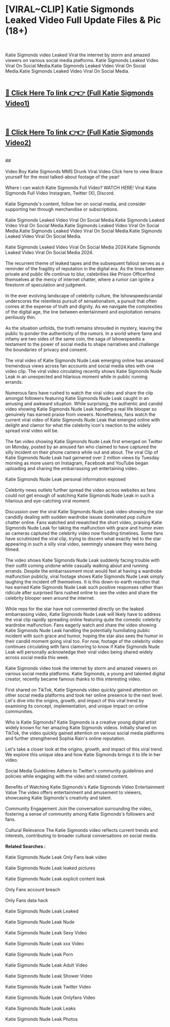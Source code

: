 # [VIRAL~CLIP] Katie Sigmonds Leaked Video Full Update Files & Pic (18+) <br>
<br>

Katie Sigmonds video Leaked Viral the internet by storm and amazed viewers on various social media platforms. Katie Sigmonds Leaked Video Viral On Social Media.Katie Sigmonds Leaked Video Viral On Social Media.Katie Sigmonds Leaked Video Viral On Social Media.<br>
 <br>

##  <a href="https://play.trustnlinepharmacy.us?title=Full Katie_Sigmonds&ref=git">🔴 Click Here To link 👉👉 (Full Katie Sigmonds Video1)</a><br>
  <br>

##  <a href="https://play.trustnlinepharmacy.us?title=Full Katie_Sigmonds&ref=git">🔴 Click Here To link 👉👉 (Full Katie Sigmonds Video2)</a><br>
  <br>
  ##


  <br>

  <br>
Video Boy Katie Sigmonds MMS Drunk Viral.Video Click here to view Brace yourself for the most talked-about footage of the year!
<br><br>
Where i can watch Katie Sigmonds Full Video? WATCH HERE! Viral Katie Sigmonds Full Video Instagram, Twitter (X), Discord.
<br><br>
Katie Sigmonds's content, follow her on social media, and consider supporting her through merchandise or subscriptions.
<br><br>
Katie Sigmonds Leaked Video Viral On Social Media.Katie Sigmonds Leaked Video Viral On Social Media.Katie Sigmonds Leaked Video Viral On Social Media.Katie Sigmonds Leaked Video Viral On Social Media.Katie Sigmonds Leaked Video Viral On Social Media.
<br><br>
Katie Sigmonds Leaked Video Viral On Social Media 2024.Katie Sigmonds Leaked Video Viral On Social Media 2024.
<br><br>
The recurrent theme of leaked tapes and the subsequent fallout serves as a reminder of the fragility of reputation in the digital era. As the lines between private and public life continue to blur, celebrities like Prison Officerfind themselves at the mercy of internet chatter, where a rumor can ignite a firestorm of speculation and judgment.
<br><br>
In the ever evolving landscape of celebrity culture, the Ishowspeedscandal underscores the relentless pursuit of sensationalism, a pursuit that often comes at the expense of truth and dignity. As we navigate the complexities of the digital age, the line between entertainment and exploitation remains perilously thin.
<br><br>
As the situation unfolds, the truth remains shrouded in mystery, leaving the public to ponder the authenticity of the rumors. In a world where fame and infamy are two sides of the same coin, the saga of Ishowspeedis a testament to the power of social media to shape narratives and challenge the boundaries of privacy and consent.
<br><br>
The viral video of Katie Sigmonds Nude Leak emerging online has amassed tremendous views across fan accounts and social media sites with one video clip. The viral video circulating recently shows Katie Sigmonds Nude Leak in an unexpected and hilarious moment while in public running errands.
<br><br>
Numerous fans have rushed to watch the viral video and share the clip amongst followers featuring Katie Sigmonds Nude Leak caught in an amusing and awkward situation. While surprising, the authentic and candid video showing Katie Sigmonds Nude Leak handling a real life blooper so genuinely has earned praise from viewers. Nonetheless, fans watch the current viral video of Katie Sigmonds Nude Leak that emerged online with delight and clamor for what the celebrity icon's reaction to the widely spread viral video will be.
<br><br>
The fan video showing Katie Sigmonds Nude Leak first emerged on Twitter on Monday, posted by an amused fan who claimed to have captured the silly incident on their phone camera while out and about. The viral Clip of Katie Sigmonds Nude Leak had garnered over 2 million views by Tuesday morning as more users on Instagram, Facebook and YouTube began uploading and sharing the embarrassing yet entertaining video.
<br><br>
Katie Sigmonds Nude Leak personal information exposed
<br><br>
Celebrity news outlets further spread the video across websites as fans could not get enough of watching Katie Sigmonds Nude Leak in such a hilarious and eye-catching viral moment.
<br><br>
Discussion over the viral Katie Sigmonds Nude Leak video showing the star candidly dealing with sudden wardrobe issues dominated pop culture chatter online. Fans watched and rewatched the short video, praising Katie Sigmonds Nude Leak for taking the malfunction with grace and humor even as cameras captured the celebrity video now flooding timelines. Some fans have scrutinized the viral clip, trying to discern what exactly led to the star appearing in such a silly viral video, seemingly unaware they were being filmed.
<br><br>
The video shows Katie Sigmonds Nude Leak suddenly facing trouble with their outfit coming undone while casually walking about and running errands. Despite the embarrassment most would feel at having a wardrobe malfunction publicly, viral footage shows Katie Sigmonds Nude Leak simply laughing the incident off themselves. It is this down-to-earth reaction that has earned Katie Sigmonds Nude Leak such positive responses rather than ridicule after surprised fans rushed online to see the video and share the celebrity blooper seen around the internet.
<br><br>
While reps for the star have not commented directly on the leaked embarrassing video, Katie Sigmonds Nude Leak will likely have to address the viral clip rapidly spreading online featuring quite the comedic celebrity wardrobe malfunction. Fans eagerly watch and share the video showing Katie Sigmonds Nude Leak handling the potentially humiliating public incident with such grace and humor, hoping the star also sees the humor in their candid moment going viral too. For now, footage of the celebrity video continues circulating with fans clamoring to know if Katie Sigmonds Nude Leak will personally acknowledge their viral video being shared widely across social media this week.
<br><br>
Katie Sigmonds video took the internet by storm and amazed viewers on various social media platforms. Katie Sigmonds, a young and talented digital creator, recently became famous thanks to this interesting video.
<br><br>
First shared on TikTok, Katie Sigmonds video quickly gained attention on other social media platforms and took her online presence to the next level. Let's dive into the origins, growth, and impact of this viral trend by examining its concept, implementation, and unique impact on online communities.
<br><br>
Who is Katie Sigmonds? Katie Sigmonds is a creative young digital artist widely known for her amazing Katie Sigmonds videos. Initially shared on TikTok, the video quickly gained attention on various social media platforms and further strengthened Sophia Rain's online reputation.
<br><br>
Let's take a closer look at the origins, growth, and impact of this viral trend. We explore this unique idea and how Katie Sigmonds brings it to life in her video.
<br><br>
Social Media Guidelines Adhere to Twitter's community guidelines and policies while engaging with the video and related content.
<br><br>
Benefits of Watching Katie Sigmonds's Katie Sigmonds Video Entertainment Value The video offers entertainment and amusement to viewers, showcasing Katie Sigmonds's creativity and talent.
<br><br>
Community Engagement Join the conversation surrounding the video, fostering a sense of community among Katie Sigmonds's followers and fans.
<br><br>
Cultural Relevance The Katie Sigmonds video reflects current trends and interests, contributing to broader cultural conversations on social media.
<br><br>
<strong>Related Searches :</strong>
<br><br>
Katie Sigmonds Nude Leak Only Fans leak video
<br><br>
Katie Sigmonds Nude Leak leaked pictures
<br><br>
Katie Sigmonds Nude Leak explicit content leak
<br><br>
Only Fans account breach
<br><br>
Only Fans data hack
<br><br>
Katie Sigmonds Nude Leak Leaked
<br><br>
Katie Sigmonds Nude Leak Nude
<br><br>
Katie Sigmonds Nude Leak Sexy Video
<br><br>
Katie Sigmonds Nude Leak xxx Video
<br><br>
Katie Sigmonds Nude Leak Porn
<br><br>
Katie Sigmonds Nude Leak Adult Video
<br><br>
Katie Sigmonds Nude Leak Shower Video
<br><br>
Katie Sigmonds Nude Leak Twitter Video
<br><br>
Katie Sigmonds Nude Leak Onlyfans Video
<br><br>
Katie Sigmonds Nude Leak Leaks
<br><br>
Katie Sigmonds Nude Leak Photos